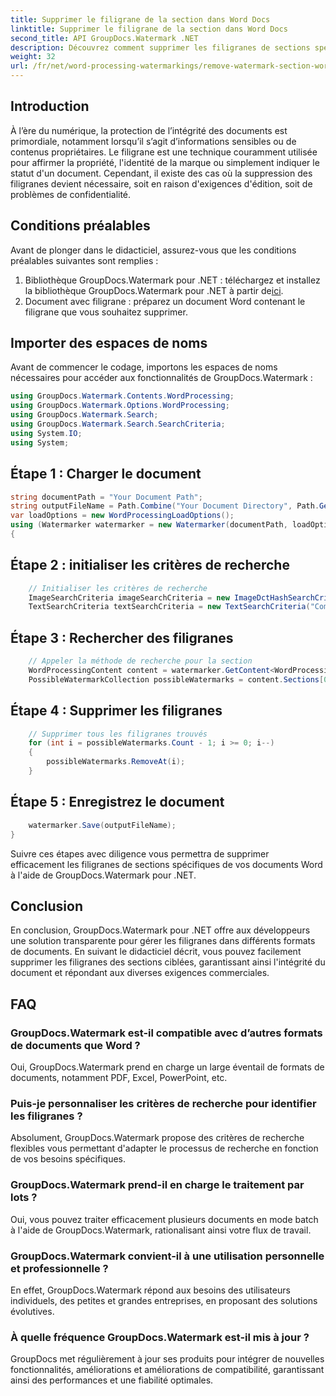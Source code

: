 ```yaml
---
title: Supprimer le filigrane de la section dans Word Docs
linktitle: Supprimer le filigrane de la section dans Word Docs
second_title: API GroupDocs.Watermark .NET
description: Découvrez comment supprimer les filigranes de sections spécifiques dans des documents Word à l'aide de GroupDocs.Watermark pour .NET. Tutoriel complet disponible ici.
weight: 32
url: /fr/net/word-processing-watermarkings/remove-watermark-section-word-docs/
---
```

## Introduction
À l’ère du numérique, la protection de l’intégrité des documents est primordiale, notamment lorsqu’il s’agit d’informations sensibles ou de contenus propriétaires. Le filigrane est une technique couramment utilisée pour affirmer la propriété, l'identité de la marque ou simplement indiquer le statut d'un document. Cependant, il existe des cas où la suppression des filigranes devient nécessaire, soit en raison d'exigences d'édition, soit de problèmes de confidentialité.
## Conditions préalables
Avant de plonger dans le didacticiel, assurez-vous que les conditions préalables suivantes sont remplies :
1.  Bibliothèque GroupDocs.Watermark pour .NET : téléchargez et installez la bibliothèque GroupDocs.Watermark pour .NET à partir de[ici](https://releases.groupdocs.com/Watermark/net/).
2. Document avec filigrane : préparez un document Word contenant le filigrane que vous souhaitez supprimer.

## Importer des espaces de noms
Avant de commencer le codage, importons les espaces de noms nécessaires pour accéder aux fonctionnalités de GroupDocs.Watermark :
```csharp
using GroupDocs.Watermark.Contents.WordProcessing;
using GroupDocs.Watermark.Options.WordProcessing;
using GroupDocs.Watermark.Search;
using GroupDocs.Watermark.Search.SearchCriteria;
using System.IO;
using System;
```
## Étape 1 : Charger le document
```csharp
string documentPath = "Your Document Path";
string outputFileName = Path.Combine("Your Document Directory", Path.GetFileName(documentPath));
var loadOptions = new WordProcessingLoadOptions();
using (Watermarker watermarker = new Watermarker(documentPath, loadOptions))
{
```
## Étape 2 : initialiser les critères de recherche
```csharp
    // Initialiser les critères de recherche
    ImageSearchCriteria imageSearchCriteria = new ImageDctHashSearchCriteria(Constants.LogoPng);
    TextSearchCriteria textSearchCriteria = new TextSearchCriteria("Company Name");
```
## Étape 3 : Rechercher des filigranes
```csharp
    // Appeler la méthode de recherche pour la section
    WordProcessingContent content = watermarker.GetContent<WordProcessingContent>();
    PossibleWatermarkCollection possibleWatermarks = content.Sections[0].Search(textSearchCriteria.Or(imageSearchCriteria));
```
## Étape 4 : Supprimer les filigranes
```csharp
    // Supprimer tous les filigranes trouvés
    for (int i = possibleWatermarks.Count - 1; i >= 0; i--)
    {
        possibleWatermarks.RemoveAt(i);
    }
```
## Étape 5 : Enregistrez le document
```csharp
    watermarker.Save(outputFileName);
}
```
Suivre ces étapes avec diligence vous permettra de supprimer efficacement les filigranes de sections spécifiques de vos documents Word à l'aide de GroupDocs.Watermark pour .NET.

## Conclusion
En conclusion, GroupDocs.Watermark pour .NET offre aux développeurs une solution transparente pour gérer les filigranes dans différents formats de documents. En suivant le didacticiel décrit, vous pouvez facilement supprimer les filigranes des sections ciblées, garantissant ainsi l'intégrité du document et répondant aux diverses exigences commerciales.
## FAQ
### GroupDocs.Watermark est-il compatible avec d’autres formats de documents que Word ?
Oui, GroupDocs.Watermark prend en charge un large éventail de formats de documents, notamment PDF, Excel, PowerPoint, etc.
### Puis-je personnaliser les critères de recherche pour identifier les filigranes ?
Absolument, GroupDocs.Watermark propose des critères de recherche flexibles vous permettant d'adapter le processus de recherche en fonction de vos besoins spécifiques.
### GroupDocs.Watermark prend-il en charge le traitement par lots ?
Oui, vous pouvez traiter efficacement plusieurs documents en mode batch à l'aide de GroupDocs.Watermark, rationalisant ainsi votre flux de travail.
### GroupDocs.Watermark convient-il à une utilisation personnelle et professionnelle ?
En effet, GroupDocs.Watermark répond aux besoins des utilisateurs individuels, des petites et grandes entreprises, en proposant des solutions évolutives.
### À quelle fréquence GroupDocs.Watermark est-il mis à jour ?
GroupDocs met régulièrement à jour ses produits pour intégrer de nouvelles fonctionnalités, améliorations et améliorations de compatibilité, garantissant ainsi des performances et une fiabilité optimales.